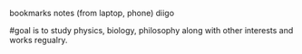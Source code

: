 bookmarks
notes (from laptop, phone)
diigo

#goal is to study physics, biology, philosophy along with other interests and works regualry.